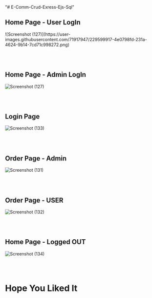 "# E-Comm-Crud-Exress-Ejs-Sql" 


<h2> Home Page - User LogIn </h2>
![Screenshot (127)](https://user-images.githubusercontent.com/71917947/229599917-4e0798fd-231a-4624-9b14-7cd71c998272.png)

<br></br>

<h2> Home Page - Admin LogIn </h2>

![Screenshot (127)](https://user-images.githubusercontent.com/71917947/229600983-eaa0e5ae-99a4-40e9-9c40-c289594e436b.png)

<br></br>

<h2> Login Page </h2>

![Screenshot (133)](https://user-images.githubusercontent.com/71917947/229600305-01c3c0fa-fd42-4de0-922e-5089106a26d3.png)

<br></br>

<h2> Order Page - Admin </h2>

![Screenshot (131)](https://user-images.githubusercontent.com/71917947/229600443-60222bf0-ad0f-4e84-9267-0f751dd6e657.png)

<br></br>

<h2> Order Page - USER </h2>

![Screenshot (132)](https://user-images.githubusercontent.com/71917947/229600580-45abbdf0-2134-434d-bc89-f95ec70cb031.png)

<br></br>

<h2> Home Page - Logged OUT </h2>

![Screenshot (134)](https://user-images.githubusercontent.com/71917947/229600667-deee4fff-da12-40fa-aced-fcf886db6375.png)

<br></br>


<h1> Hope You Liked It </h1>
